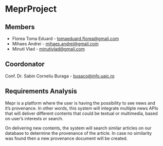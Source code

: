# MeprProject

## Members
* Florea Toma Eduard - tomaeduard.florea@gmail.com
* Mihaes Andrei - mihaes.andrei@gmail.com
* Minuti Vlad - minutivlad@gmail.com

## Coordonator
Conf. Dr. Sabin Corneliu Buraga - busaco@info.uaic.ro

## Requirements Analysis
Mepr is a platform where the user is having the possibility to see news and it’s provenance. In other words, this system will integrate multiple news APIs that will deliver different contents that could be textual or multimedia, based on user’s interests or search.

On delivering new contents, the system will search similar articles on our database to determine the provenance of the article. In case no similarity was found then a new provenance document will be created.
